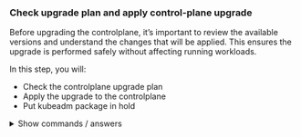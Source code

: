### Check upgrade plan and apply control-plane upgrade

Before upgrading the controlplane, it’s important to review the available versions and understand the changes that will be applied. This ensures the upgrade is performed safely without affecting running workloads.

In this step, you will:

- Check the controlplane upgrade plan
- Apply the upgrade to the controlplane
- Put kubeadm package in hold

<details>
<summary>Show commands / answers</summary>
<p>

```bash
# Check available upgrade versions
sudo kubeadm upgrade plan

# Apply upgrade to the controlplane
sudo kubeadm upgrade apply 1.33.5

# We lock the kubeadm package
sudo apt-mark hold kubeadm
```

</p>
</details>
